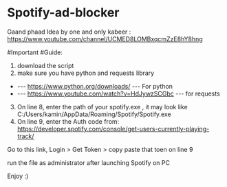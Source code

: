 # Spotify-ad-blocker


Gaand phaad Idea by one and only kabeer : https://www.youtube.com/channel/UCMED8LOMBxqcmZzE8hY8hng

#Important
#Guide:
1) download the script
2) make sure you have python and requests library 
 - --- https://www.python.org/downloads/           --- For python
 - --- https://www.youtube.com/watch?v=HdJywzSCGbc  --- for requests

    
3) On line 8, enter the path of your spotify.exe  , it may look like C:/Users/kamin/AppData/Roaming/Spotify/Spotify.exe
4) On line 9, enter the Auth code from: https://developer.spotify.com/console/get-users-currently-playing-track/ 

Go to this link, Login > Get Token > copy paste that toen on line 9

run the file as administrator after launching Spotify on PC

Enjoy :)
